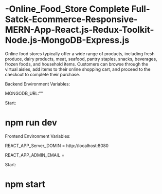 # -Online_Food_Store Complete Full-Satck-Ecommerce-Responsive- MERN-App-React.js-Redux-Toolkit-Node.js-MongoDB-Express.js
Online food stores typically offer a wide range of products, including fresh produce, dairy products, meat, seafood, pantry staples, snacks, beverages, frozen foods, and household items. Customers can browse through the virtual aisles, add items to their online shopping cart, and proceed to the checkout to complete their purchase.

Backend Environment Variables:

MONGODB_URL:""

Start:

# npm run dev

Frontend Environment Variables:

REACT_APP_Server_DOMIN = http://localhost:8080

REACT_APP_ADMIN_EMAIL =

Start:

# npm start
